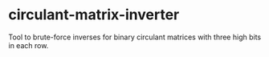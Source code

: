 # circulant-matrix-inverter
Tool to brute-force inverses for binary circulant matrices with three high bits in each row.
